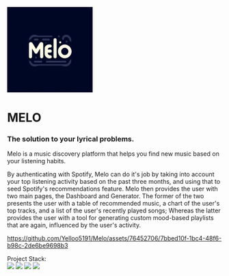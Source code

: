 <img  src="public/melologo.jpg"  width="200px;"  />

# MELO

### The solution to your lyrical problems.

Melo is a music discovery platform that helps you find new music based on your listening habits.

By authenticating with Spotify, Melo can do it's job by taking into account your top listening activity based on the past three months, and using that to seed Spotify's recommendations feature. 
Melo then provides the user with two main pages, the Dashboard and Generator. The former of the two presents the user with a table of recommended music, a chart of the user's top tracks, and
a list of the user's recently played songs; Whereas the latter provides the user with a tool for generating custom mood-based playlists that are again, influenced by the user's activity.

https://github.com/Yelloo5191/Melo/assets/76452706/7bbed10f-1bc4-48f6-b98c-2de6be9698b3


Project Stack:<br/>
<img src="https://upload.wikimedia.org/wikipedia/commons/thumb/4/4c/Typescript_logo_2020.svg/2048px-Typescript_logo_2020.svg.png" width="64px;" />
<img src="https://upload.wikimedia.org/wikipedia/commons/6/6a/JavaScript-logo.png" width="64px;" />
<img src="https://www.drupal.org/files/project-images/nextjs-icon-dark-background.png" width="64px;" />
<img src="https://assets.vercel.com/image/upload/front/favicon/vercel/180x180.png" width="64px;" />

